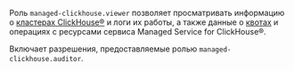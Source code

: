 Роль `managed-clickhouse.viewer` позволяет просматривать информацию о [кластерах ClickHouse®](../../managed-clickhouse/concepts/index.md) и логи их работы, а также данные о [квотах](../../managed-clickhouse/concepts/limits.md#mch-quotas) и операциях с ресурсами сервиса Managed Service for ClickHouse®.

Включает разрешения, предоставляемые ролью `managed-clickhouse.auditor`.
